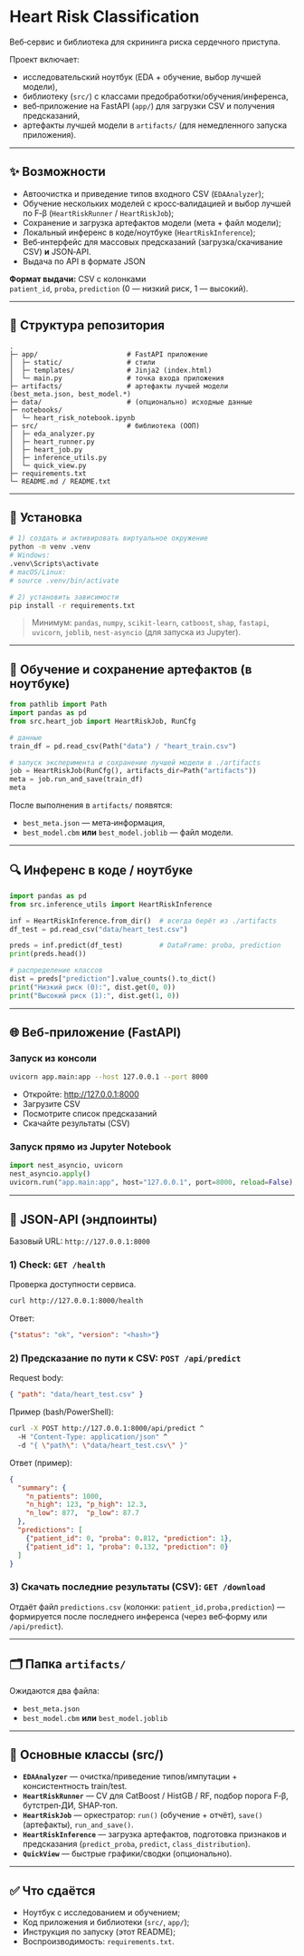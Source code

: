 # Heart Risk Classification

Веб‑сервис и библиотека для скрининга риска сердечного приступа.

Проект включает:
- исследовательский ноутбук (EDA + обучение, выбор лучшей модели),
- библиотеку (`src/`) с классами предобработки/обучения/инференса,
- веб‑приложение на FastAPI (`app/`) для загрузки CSV и получения предсказаний,
- артефакты лучшей модели в `artifacts/` (для немедленного запуска приложения).

---

## ✨ Возможности

- Автоочистка и приведение типов входного CSV (`EDAAnalyzer`);
- Обучение нескольких моделей с кросс‑валидацией и выбор лучшей по F‑β (`HeartRiskRunner` / `HeartRiskJob`);
- Сохранение и загрузка артефактов модели (мета + файл модели);
- Локальный инференс в коде/ноутбуке (`HeartRiskInference`);
- Веб‑интерфейс для массовых предсказаний (загрузка/скачивание CSV) **и** JSON‑API.
- Выдача по API в формате JSON

**Формат выдачи:** CSV с колонками  
`patient_id`, `proba`, `prediction` (0 — низкий риск, 1 — высокий).

---

## 📁 Структура репозитория

```
.
├─ app/                      # FastAPI приложение
│  ├─ static/                # стили
│  ├─ templates/             # Jinja2 (index.html)
│  └─ main.py                # точка входа приложения
├─ artifacts/                # артефакты лучшей модели (best_meta.json, best_model.*)
├─ data/                     # (опционально) исходные данные
├─ notebooks/
│  └─ heart_risk_notebook.ipynb
├─ src/                      # библиотека (ООП)
│  ├─ eda_analyzer.py
│  ├─ heart_runner.py
│  ├─ heart_job.py
│  ├─ inference_utils.py
│  └─ quick_view.py
├─ requirements.txt
└─ README.md / README.txt
```

---

## 🔧 Установка

```bash
# 1) создать и активировать виртуальное окружение
python -m venv .venv
# Windows:
.venv\Scripts\activate
# macOS/Linux:
# source .venv/bin/activate

# 2) установить зависимости
pip install -r requirements.txt
```

> Минимум: `pandas`, `numpy`, `scikit-learn`, `catboost`, `shap`,
> `fastapi`, `uvicorn`, `joblib`, `nest-asyncio` (для запуска из Jupyter).

---

## 🧪 Обучение и сохранение артефактов (в ноутбуке)

```python
from pathlib import Path
import pandas as pd
from src.heart_job import HeartRiskJob, RunCfg

# данные
train_df = pd.read_csv(Path("data") / "heart_train.csv")

# запуск эксперимента и сохранение лучшей модели в ./artifacts
job = HeartRiskJob(RunCfg(), artifacts_dir=Path("artifacts"))
meta = job.run_and_save(train_df)
meta
```
После выполнения в `artifacts/` появятся:
- `best_meta.json` — мета‑информация,
- `best_model.cbm` **или** `best_model.joblib` — файл модели.

---

## 🔍 Инференс в коде / ноутбуке

```python
import pandas as pd
from src.inference_utils import HeartRiskInference

inf = HeartRiskInference.from_dir()  # всегда берёт из ./artifacts
df_test = pd.read_csv("data/heart_test.csv")

preds = inf.predict(df_test)         # DataFrame: proba, prediction
print(preds.head())

# распределение классов
dist = preds["prediction"].value_counts().to_dict()
print("Низкий риск (0):", dist.get(0, 0))
print("Высокий риск (1):", dist.get(1, 0))
```

---

## 🌐 Веб‑приложение (FastAPI)

### Запуск из консоли

```bash
uvicorn app.main:app --host 127.0.0.1 --port 8000
```
- Откройте: http://127.0.0.1:8000  
- Загрузите CSV  
- Посмотрите список предсказаний
- Скачайте результаты (CSV)

### Запуск прямо из Jupyter Notebook
```python
import nest_asyncio, uvicorn
nest_asyncio.apply()
uvicorn.run("app.main:app", host="127.0.0.1", port=8000, reload=False)
```

---

## 🔌 JSON‑API (эндпоинты)

Базовый URL: `http://127.0.0.1:8000`

### 1) Check: `GET /health`
Проверка доступности сервиса.
```bash
curl http://127.0.0.1:8000/health
```
Ответ:
```json
{"status": "ok", "version": "<hash>"}
```

### 2) Предсказание по пути к CSV: `POST /api/predict`
Request body:
```json
{ "path": "data/heart_test.csv" }
```

Пример (bash/PowerShell):
```bash
curl -X POST http://127.0.0.1:8000/api/predict ^
  -H "Content-Type: application/json" ^
  -d "{ \"path\": \"data/heart_test.csv\" }"
```
Ответ (пример):
```json
{
  "summary": {
    "n_patients": 1000,
    "n_high": 123, "p_high": 12.3,
    "n_low": 877,  "p_low": 87.7
  },
  "predictions": [
    {"patient_id": 0, "proba": 0.812, "prediction": 1},
    {"patient_id": 1, "proba": 0.132, "prediction": 0}
  ]
}
```

### 3) Скачать последние результаты (CSV): `GET /download`
Отдаёт файл `predictions.csv` (колонки: `patient_id,proba,prediction`) — формируется после последнего инференса (через веб‑форму или `/api/predict`).

---

## 🗂️ Папка `artifacts/`

Ожидаются два файла:
- `best_meta.json`
- `best_model.cbm` **или** `best_model.joblib`

---

## 🧩 Основные классы (src/)

- **`EDAAnalyzer`** — очистка/приведение типов/импутации + консистентность train/test.
- **`HeartRiskRunner`** — CV для CatBoost / HistGB / RF, подбор порога F‑β, бутстреп‑ДИ, SHAP‑топ.
- **`HeartRiskJob`** — оркестратор: `run()` (обучение + отчёт), `save()` (артефакты), `run_and_save()`.
- **`HeartRiskInference`** — загрузка артефактов, подготовка признаков и предсказания (`predict_proba`, `predict`, `class_distribution`).
- **`QuickView`** — быстрые графики/сводки (опционально).

---

## ✅ Что сдаётся

- Ноутбук с исследованием и обучением;
- Код приложения и библиотеки (`src/`, `app/`);
- Инструкция по запуску (этот README);
- Воспроизводимость: `requirements.txt`.
